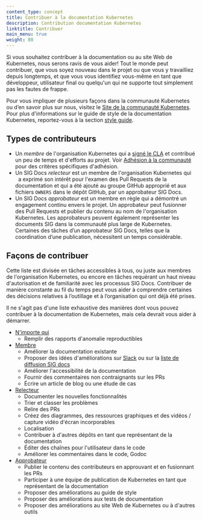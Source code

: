 ```yaml
---
content_type: concept
title: Contribuer à la documentation Kubernetes
description: Contribution documentation Kubernetes
linktitle: Contribuer
main_menu: true
weight: 80
---
```


<!-- overview -->

Si vous souhaitez contribuer à la documentation ou au site Web de Kubernetes, nous serons ravis de vous aider!
Tout le monde peut contribuer, que vous soyez nouveau dans le projet ou que vous y travailliez depuis longtemps, et que vous vous identifiez vous-même en tant que développeur, utilisateur final ou quelqu'un qui ne supporte tout simplement pas les fautes de frappe.

Pour vous impliquer de plusieurs façons dans la communauté Kubernetes ou d’en savoir plus sur nous, visitez le [Site de la communauté Kubernetes](/community/).
Pour plus d'informations sur le guide de style de la documentation Kubernetes, reportez-vous à la section [style guide](/docs/contribute/style/style-guide/).

<!-- body -->

## Types de contributeurs

- Un _membre_ de l'organisation Kubernetes qui a [signé le CLA](/docs/contribute/start#sign-the-cla) et contribué un peu de temps et d'efforts au projet.
  Voir [Adhésion à la communauté](https://github.com/kubernetes/community/blob/master/community-membership.md) pour des critères spécifiques d'adhésion.
- Un SIG Docs _relecteur_ est un membre de l'organisation Kubernetes qui
  a exprimé son intérêt pour l'examen des Pull Requests de la documentation et qui a été ajouté au groupe GitHub approprié et aux fichiers `OWNERS` dans le dépôt GitHub, par un approbateur SIG Docs.
- Un SIG Docs _approbateur_ est un membre en règle qui a démontré un engagement continu envers le projet.
  Un approbateur peut fusionner des Pull Requests et publier du contenu au nom de l'organisation Kubernetes.
  Les approbateurs peuvent également représenter les documents SIG dans la communauté plus large de Kubernetes.
  Certaines des tâches d’un approbateur SIG Docs, telles que la coordination d’une publication, nécessitent un temps considérable.

## Façons de contribuer

Cette liste est divisée en tâches accessibles à tous, ou juste aux membres de l'organisation Kubernetes, ou encore en tâches requérant un haut niveau d'autorisation et de familiarité avec les processus SIG Docs.
Contribuer de manière constante au fil du temps peut vous aider à comprendre certaines des décisions relatives à l’outillage et à l’organisation qui ont déjà été prises.

Il ne s'agit pas d'une liste exhaustive des manières dont vous pouvez contribuer à la documentation de Kubernetes, mais cela devrait vous aider à démarrer.

- [N'importe qui](/docs/contribute/start/)
  - Remplir des rapports d'anomalie reproductibles
- [Membre](/docs/contribute/start/)
  - Améliorer la documentation existante
  - Proposer des idées d'améliorations sur [Slack](http://slack.k8s.io/) ou sur la [liste de diffusion SIG docs](https://groups.google.com/forum/#!forum/kubernetes-sig-docs)
  - Améliorer l'accessibilité de la documentation
  - Fournir des commentaires non contraignants sur les PRs
  - Écrire un article de blog ou une étude de cas
- [Relecteur](/docs/contribute/intermediate/)
  - Documenter les nouvelles fonctionnalités
  - Trier et classer les problèmes
  - Relire des PRs
  - Créez des diagrammes, des ressources graphiques et des vidéos / capture vidéo d'écran incorporables
  - Localisation
  - Contribuer à d'autres dépôts en tant que représentant de la documentation
  - Éditer des chaînes pour l'utilisateur dans le code
  - Améliorer les commentaires dans le code, Godoc
- [Approbateur](/docs/contribute/advanced/)
  - Publier le contenu des contributeurs en approuvant et en fusionnant les PRs
  - Participer à une équipe de publication de Kubernetes en tant que représentant de la documentation
  - Proposer des améliorations au guide de style
  - Proposer des améliorations aux tests de documentation
  - Proposer des améliorations au site Web de Kubernetes ou à d'autres outils


